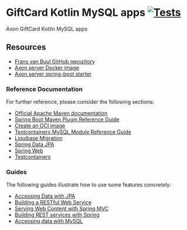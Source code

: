 # GiftCard Kotlin MySQL apps [![Tests](https://github.com/daggerok/giftcard-kotlin-mysql/actions/workflows/00-tests.yml/badge.svg)](https://github.com/daggerok/giftcard-kotlin-mysql/actions/workflows/00-tests.yml)
Axon GiftCard Kotlin MySQL apps

## Resources

* [Frans van Buul GitHub repozitory](https://github.com/fransvanbuul/webinar-20181213)
* [Axon server Docker image](https://hub.docker.com/r/axoniq/axonserver/tags?page=1&name=4.5.12)
* [Axon server spring-boot starter](https://mvnrepository.com/artifact/org.axonframework/axon-spring-boot-starter/4.5.12)

### Reference Documentation

For further reference, please consider the following sections:

* [Official Apache Maven documentation](https://maven.apache.org/guides/index.html)
* [Spring Boot Maven Plugin Reference Guide](https://docs.spring.io/spring-boot/docs/2.7.1/maven-plugin/reference/html/)
* [Create an OCI image](https://docs.spring.io/spring-boot/docs/2.7.1/maven-plugin/reference/html/#build-image)
* [Testcontainers MySQL Module Reference Guide](https://www.testcontainers.org/modules/databases/mysql/)
* [Liquibase Migration](https://docs.spring.io/spring-boot/docs/2.7.1/reference/htmlsingle/#howto.data-initialization.migration-tool.liquibase)
* [Spring Data JPA](https://docs.spring.io/spring-boot/docs/2.7.1/reference/htmlsingle/#data.sql.jpa-and-spring-data)
* [Spring Web](https://docs.spring.io/spring-boot/docs/2.7.1/reference/htmlsingle/#web)
* [Testcontainers](https://www.testcontainers.org/)

### Guides

The following guides illustrate how to use some features concretely:

* [Accessing Data with JPA](https://spring.io/guides/gs/accessing-data-jpa/)
* [Building a RESTful Web Service](https://spring.io/guides/gs/rest-service/)
* [Serving Web Content with Spring MVC](https://spring.io/guides/gs/serving-web-content/)
* [Building REST services with Spring](https://spring.io/guides/tutorials/rest/)
* [Accessing data with MySQL](https://spring.io/guides/gs/accessing-data-mysql/)
